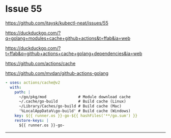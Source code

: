 # Issue 55

https://github.com/itaysk/kubectl-neat/issues/55

https://duckduckgo.com/?q=golang+modules+cache+github+actions&t=ffab&ia=web

https://duckduckgo.com/?t=ffab&q=github+actions+cache+golang+dependencies&ia=web

https://github.com/actions/cache

https://github.com/mvdan/github-actions-golang

```yaml
- uses: actions/cache@v2
  with:
    path: |
      ~/go/pkg/mod              # Module download cache
      ~/.cache/go-build         # Build cache (Linux)
      ~/Library/Caches/go-build # Build cache (Mac)
      '%LocalAppData%\go-build' # Build cache (Windows)
    key: ${{ runner.os }}-go-${{ hashFiles('**/go.sum') }}
    restore-keys: |
      ${{ runner.os }}-go-
```

---


